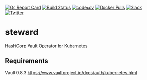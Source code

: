 [![Go Report Card](https://goreportcard.com/badge/github.com/appscode/steward)](https://goreportcard.com/report/github.com/appscode/steward)
[![Build Status](https://travis-ci.org/appscode/steward.svg?branch=master)](https://travis-ci.org/appscode/steward)
[![codecov](https://codecov.io/gh/appscode/steward/branch/master/graph/badge.svg)](https://codecov.io/gh/appscode/steward)
[![Docker Pulls](https://img.shields.io/docker/pulls/appscode/steward.svg)](https://hub.docker.com/r/appscode/steward/)
[![Slack](https://slack.appscode.com/badge.svg)](https://slack.appscode.com)
[![Twitter](https://img.shields.io/twitter/follow/appscodehq.svg?style=social&logo=twitter&label=Follow)](https://twitter.com/intent/follow?screen_name=AppsCodeHQ)
# steward
HashiCorp Vault Operator for Kubernetes

## Requirements
Vault 0.8.3 https://www.vaultproject.io/docs/auth/kubernetes.html
